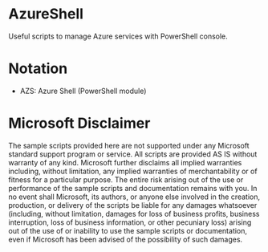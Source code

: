 # AzureShell
Useful scripts to manage Azure services with PowerShell console. 

# Notation
* AZS: Azure Shell (PowerShell module)

# 
# Microsoft Disclaimer

The sample scripts provided here are not supported under any Microsoft standard support program or service. All scripts are provided AS IS without warranty of any kind. Microsoft further disclaims all implied warranties including, without limitation, any implied warranties of merchantability or of fitness for a particular purpose. The entire risk arising out of the use or performance of the sample scripts and documentation remains with you. In no event shall Microsoft, its authors, or anyone else involved in the creation, production, or delivery of the scripts be liable for any damages whatsoever (including, without limitation, damages for loss of business profits, business interruption, loss of business information, or other pecuniary loss) arising out of the use of or inability to use the sample scripts or documentation, even if Microsoft has been advised of the possibility of such damages.
